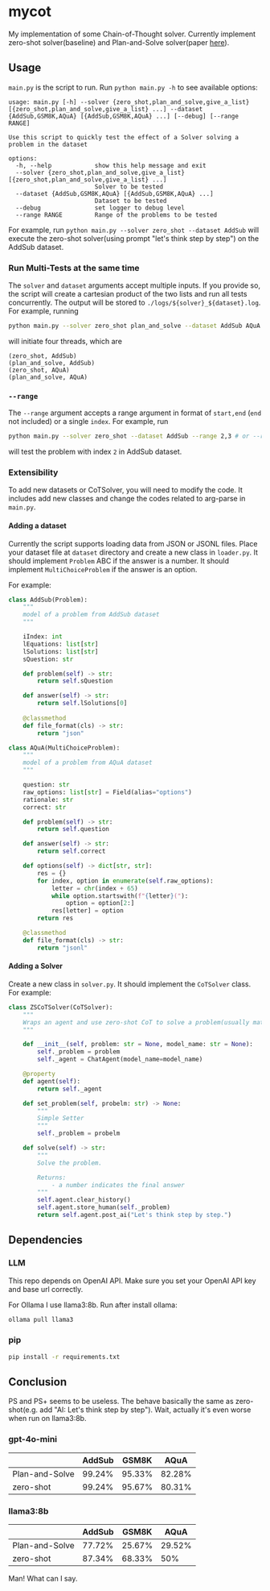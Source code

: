 # mycot

My implementation of some Chain-of-Thought solver. Currently implement zero-shot solver(baseline) and Plan-and-Solve solver(paper [here](https://arxiv.org/abs/2305.04091)).

## Usage

`main.py` is the script to run. Run `python main.py -h` to see available options:

```
usage: main.py [-h] --solver {zero_shot,plan_and_solve,give_a_list} [{zero_shot,plan_and_solve,give_a_list} ...] --dataset {AddSub,GSM8K,AQuA} [{AddSub,GSM8K,AQuA} ...] [--debug] [--range RANGE]

Use this script to quickly test the effect of a Solver solving a problem in the dataset

options:
  -h, --help            show this help message and exit
  --solver {zero_shot,plan_and_solve,give_a_list} [{zero_shot,plan_and_solve,give_a_list} ...]
                        Solver to be tested
  --dataset {AddSub,GSM8K,AQuA} [{AddSub,GSM8K,AQuA} ...]
                        Dataset to be tested
  --debug               set logger to debug level
  --range RANGE         Range of the problems to be tested
```

For example, run `python main.py --solver zero_shot --dataset AddSub` will execute the zero-shot solver(using prompt "let's think step by step") on the AddSub dataset. 

### Run Multi-Tests at the same time

The `solver` and `dataset` arguments accept multiple inputs. If you provide so, the script will create a cartesian product of the two lists and run all tests concurrently. The output will be stored to `./logs/${solver}_${dataset}.log`. For example, running

```sh
python main.py --solver zero_shot plan_and_solve --dataset AddSub AQuA
```

will initiate four threads, which are

```
(zero_shot, AddSub)
(plan_and_solve, AddSub)
(zero_shot, AQuA)
(plan_and_solve, AQuA)
```

### `--range`

The `--range` argument accepts a range argument in format of `start,end` (`end` not included) or a single `index`. For example, run

```sh
python main.py --solver zero_shot --dataset AddSub --range 2,3 # or --range 2
```

will test the problem with index `2` in AddSub dataset. 

### Extensibility

To add new datasets or CoTSolver, you will need to modify the code. It includes add new classes and change the codes related to arg-parse in `main.py`.

#### Adding a dataset

Currently the script supports loading data from JSON or JSONL files. Place your dataset file at `dataset` directory and create a new class in `loader.py`. It should implement `Problem` ABC if the answer is a number. It should implement `MultiChoiceProblem` if the answer is an option.

For example:

```python
class AddSub(Problem):
    """
    model of a problem from AddSub dataset
    """

    iIndex: int
    lEquations: list[str]
    lSolutions: list[str]
    sQuestion: str

    def problem(self) -> str:
        return self.sQuestion

    def answer(self) -> str:
        return self.lSolutions[0]
    
    @classmethod
    def file_format(cls) -> str:
        return "json"
```

```python
class AQuA(MultiChoiceProblem):
    """
    model of a problem from AQuA dataset
    """

    question: str
    raw_options: list[str] = Field(alias="options")
    rationale: str
    correct: str

    def problem(self) -> str:
        return self.question

    def answer(self) -> str:
        return self.correct

    def options(self) -> dict[str, str]:
        res = {}
        for index, option in enumerate(self.raw_options):
            letter = chr(index + 65)
            while option.startswith(f"{letter}("):
                option = option[2:]
            res[letter] = option
        return res

    @classmethod
    def file_format(cls) -> str:
        return "jsonl"
```

#### Adding a Solver

Create a new class in `solver.py`. It should implement the `CoTSolver` class. For example:

```python
class ZSCoTSolver(CoTSolver):
    """
    Wraps an agent and use zero-shot CoT to solve a problem(usually math).
    """

    def __init__(self, problem: str = None, model_name: str = None):
        self._problem = problem
        self._agent = ChatAgent(model_name=model_name)

    @property
    def agent(self):
        return self._agent

    def set_problem(self, probelm: str) -> None:
        """
        Simple Setter
        """
        self._problem = probelm

    def solve(self) -> str:
        """
        Solve the problem.

        Returns:
            - a number indicates the final answer
        """
        self.agent.clear_history()
        self.agent.store_human(self._problem)
        return self.agent.post_ai("Let's think step by step.")
```

## Dependencies

### LLM

This repo depends on OpenAI API. Make sure you set your OpenAI API key and base url correctly.

For Ollama I use llama3:8b. Run after install ollama:

```sh
ollama pull llama3
```

### pip

```sh
pip install -r requirements.txt
```

## Conclusion

PS and PS+ seems to be useless. The behave basically the same as zero-shot(e.g. add "AI: Let's think step by step"). Wait, actually it's even worse when run on llama3:8b.

### gpt-4o-mini

|                | AddSub | GSM8K  | AQuA   |
| -------------- | ------ | ------ | ------ |
| Plan-and-Solve | 99.24% | 95.33% | 82.28% |
| zero-shot      | 99.24% | 95.67% | 80.31% |

### llama3:8b

|                | AddSub | GSM8K  | AQuA   |
| -------------- | ------ | ------ | ------ |
| Plan-and-Solve | 77.72% | 25.67% | 29.52% |
| zero-shot      | 87.34% | 68.33% | 50%    |

Man! What can I say.
